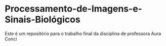 # Processamento-de-Imagens-e-Sinais-Biológicos
Este é um repositório para o trabalho final da disciplina de professora Aura Conci

